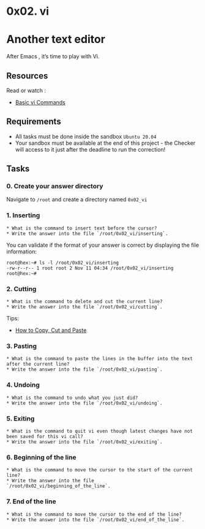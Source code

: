 # 0x02. vi

# Another text editor
After  Emacs , it’s time to play with Vi.

## Resources
Read or watch :
* [Basic vi Commands](https://intranet.hbtn.io/rltoken/ieceaHpLiVos7NhtjbtXYw) 

## Requirements
* All tasks must be done inside the sandbox  ` Ubuntu 20.04 ` 
* Your sandbox must be available at the end of this project - the Checker will access to it just after the deadline to run the correction!

## Tasks

### 0. Create your answer directory

Navigate to `/root` and create a directory named `0x02_vi` 

### 1. Inserting


	* What is the command to insert text before the cursor?
	* Write the answer into the file `/root/0x02_vi/inserting`.

You can validate if the format of your answer is correct by displaying the file information:

```
root@hex:~# ls -l /root/0x02_vi/inserting
-rw-r--r-- 1 root root 2 Nov 11 04:34 /root/0x02_vi/inserting
root@hex:~# 

```

### 2. Cutting


	* What is the command to delete and cut the current line?
	* Write the answer into the file `/root/0x02_vi/cutting`.

Tips:
* [How to Copy, Cut and Paste](https://intranet.hbtn.io/rltoken/mJvtwbqnq-jtTBZBpg5O5A) 


### 3. Pasting


	* What is the command to paste the lines in the buffer into the text after the current line?
	* Write the answer into the file `/root/0x02_vi/pasting`.


### 4. Undoing


	* What is the command to undo what you just did?
	* Write the answer into the file `/root/0x02_vi/undoing`.

### 5. Exiting


	* What is the command to quit vi even though latest changes have not been saved for this vi call?
	* Write the answer into the file `/root/0x02_vi/exiting`.


### 6. Beginning of the line


	* What is the command to move the cursor to the start of the current line?
	* Write the answer into the file `/root/0x02_vi/beginning_of_the_line`.


### 7. End of the line


	* What is the command to move the cursor to the end of the line?
	* Write the answer into the file `/root/0x02_vi/end_of_the_line`.